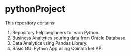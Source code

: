 # pythonProject
This repository contains:
1. Repository help beginners to learn Python.
2. Business Analtytics souring data from Oracle Database.
3. Data Analytics using Pandas Library.
4. Basic GUI Python App using Coinmarket API
